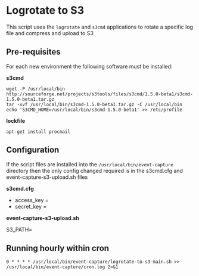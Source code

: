 # Logrotate to S3 #

This script uses the `logrotate` and `s3cmd` applications to rotate a specific log file and compress and upload to S3

## Pre-requisites ##

For each new environment the following software must be installed:

**s3cmd**

    wget -P /usr/local/bin http://sourceforge.net/projects/s3tools/files/s3cmd/1.5.0-beta1/s3cmd-1.5.0-beta1.tar.gz
    tar -xvf /usr/local/bin/s3cmd-1.5.0-beta1.tar.gz -C /usr/local/bin
    echo 'S3CMD_HOME=/usr/local/bin/s3cmd-1.5.0-beta1' >> /etc/profile

**lockfile**

    apt-get install procmail

## Configuration ##
If the script files are installed into the `/usr/local/bin/event-capture` directory then the only config changed required is in the s3cmd.cfg and event-capture-s3-upload.sh files

**s3cmd.cfg**

- access_key = 
- secret_key = 
 

**event-capture-s3-upload.sh**

S3_PATH=

## Running hourly within cron ##

    0 * * * * /usr/local/bin/event-capture/logrotate-to-s3-main.sh >> /usr/local/bin/event-capture/cron.log 2>&1
